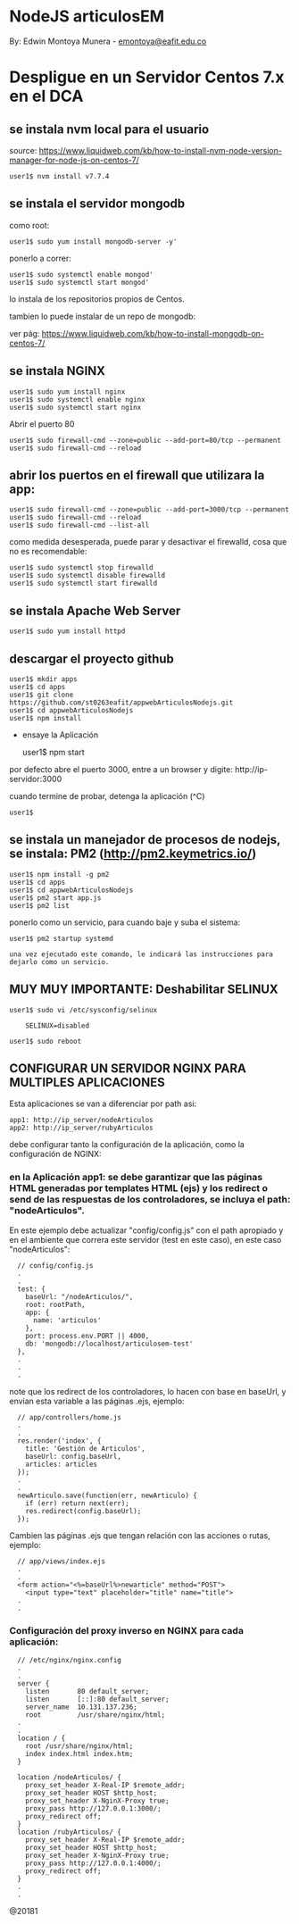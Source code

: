 # NodeJS articulosEM

By: Edwin Montoya Munera - emontoya@eafit.edu.co

# Despligue en un Servidor Centos 7.x en el DCA


## se instala nvm local para el usuario

source: https://www.liquidweb.com/kb/how-to-install-nvm-node-version-manager-for-node-js-on-centos-7/

    user1$ nvm install v7.7.4

## se instala el servidor mongodb

como root:

    user1$ sudo yum install mongodb-server -y'

ponerlo a correr:

    user1$ sudo systemctl enable mongod'
    user1$ sudo systemctl start mongod'


lo instala de los repositorios propios de Centos.

tambien lo puede instalar de un repo de mongodb:

ver pág: https://www.liquidweb.com/kb/how-to-install-mongodb-on-centos-7/

## se instala NGINX

    user1$ sudo yum install nginx
    user1$ sudo systemctl enable nginx
    user1$ sudo systemctl start nginx

Abrir el puerto 80

    user1$ sudo firewall-cmd --zone=public --add-port=80/tcp --permanent
    user1$ sudo firewall-cmd --reload

## abrir los puertos en el firewall que utilizara la app:

    user1$ sudo firewall-cmd --zone=public --add-port=3000/tcp --permanent
    user1$ sudo firewall-cmd --reload
    user1$ sudo firewall-cmd --list-all

como medida desesperada, puede parar y desactivar el firewalld, cosa que no es recomendable:

    user1$ sudo systemctl stop firewalld   
    user1$ sudo systemctl disable firewalld
    user1$ sudo systemctl start firewalld

## se instala Apache Web Server

    user1$ sudo yum install httpd

## descargar el proyecto github

    user1$ mkdir apps
    user1$ cd apps
    user1$ git clone https://github.com/st0263eafit/appwebArticulosNodejs.git
    user1$ cd appwebArticulosNodejs
    user1$ npm install

* ensaye la Aplicación

    user1$ npm start

por defecto abre el puerto 3000, entre a un browser y digite: http://ip-servidor:3000

cuando termine de probar, detenga la aplicación (^C)

    user1$

## se instala un manejador de procesos de nodejs, se instala: PM2 (http://pm2.keymetrics.io/)

    user1$ npm install -g pm2
    user1$ cd apps
    user1$ cd appwebArticulosNodejs
    user1$ pm2 start app.js
    user1$ pm2 list

ponerlo como un servicio, para cuando baje y suba el sistema:    

    user1$ pm2 startup systemd

    una vez ejecutado este comando, le indicará las instrucciones para dejarlo como un servicio.

## MUY MUY IMPORTANTE: Deshabilitar SELINUX

    user1$ sudo vi /etc/sysconfig/selinux

        SELINUX=disabled

    user1$ sudo reboot      

## CONFIGURAR UN SERVIDOR NGINX PARA MULTIPLES APLICACIONES

Esta aplicaciones se van a diferenciar por path asi:

    app1: http://ip_server/nodeArticulos
    app2: http://ip_server/rubyArticulos

debe configurar tanto la configuración de la aplicación, como la configuración de NGINX:

### en la Aplicación app1: se debe garantizar que las páginas HTML generadas por templates HTML (ejs) y los redirect o send de las respuestas de los controladores, se incluya el path: "nodeArticulos".

En este ejemplo debe actualizar "config/config.js" con el path apropiado y en el ambiente que correra este servidor (test en este caso), en este caso "nodeArticulos":

      // config/config.js
      .
      .
      test: {
        baseUrl: "/nodeArticulos/",
        root: rootPath,
        app: {
          name: 'articulos'
        },
        port: process.env.PORT || 4000,
        db: 'mongodb://localhost/articulosem-test'
      },
      .
      .
      .

note que los redirect de los controladores, lo hacen con base en baseUrl, y envian esta variable a las páginas .ejs, ejemplo:

      // app/controllers/home.js
      .
      .
      res.render('index', {
        title: 'Gestión de Articulos',
        baseUrl: config.baseUrl,
        articles: articles
      });
      .
      .
      newArticulo.save(function(err, newArticulo) {
        if (err) return next(err);
        res.redirect(config.baseUrl);
      });

Cambien las páginas .ejs que tengan relación con las acciones o rutas, ejemplo:

      // app/views/index.ejs
      .
      .
      <form action="<%=baseUrl%>newarticle" method="POST">
        <input type="text" placeholder="title" name="title">      
      .
      .

### Configuración del proxy inverso en NGINX para cada aplicación:

      // /etc/nginx/nginx.config
      .
      .
      server {
        listen       80 default_server;
        listen       [::]:80 default_server;
        server_name  10.131.137.236;
        root         /usr/share/nginx/html;
      .
      .
      location / {
        root /usr/share/nginx/html;
        index index.html index.htm;
      }

      location /nodeArticulos/ {
        proxy_set_header X-Real-IP $remote_addr;
        proxy_set_header HOST $http_host;
        proxy_set_header X-NginX-Proxy true;
        proxy_pass http://127.0.0.1:3000/;
        proxy_redirect off;
      }
      location /rubyArticulos/ {
        proxy_set_header X-Real-IP $remote_addr;
        proxy_set_header HOST $http_host;
        proxy_set_header X-NginX-Proxy true;
        proxy_pass http://127.0.0.1:4000/;
        proxy_redirect off;
      }
      .
      .
      
@20181  